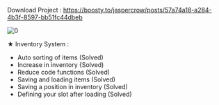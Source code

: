 Download Project : https://boosty.to/jaspercrow/posts/57a74a18-a284-4b3f-8597-bb51fc44dbeb

![0](https://github.com/user-attachments/assets/04ce55cc-42b6-426b-8713-0199009ac501)

★ Inventory System :
- Auto sorting of items (Solved)
- Increase in inventory {Solved)
- Reduce code functions (Solved)
- Saving and loading items (Solved)
- Saving a position in inventory (Solved)
- Defining your slot after loading (Solved)
